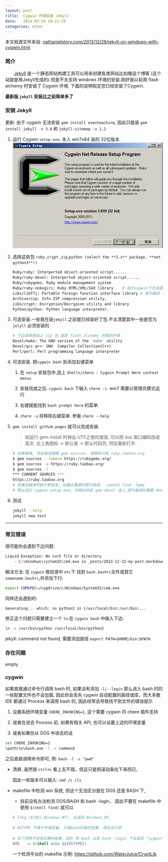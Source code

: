 ```yaml
---
layout: post
title:  Cygwin 环境安装 Jekyll
date:   2014-03-29 19:21:10
categories: other
---
```


本文档源文件来自: [nathanielstory.com/2013/12/28/jekyll-on-windows-with-cygwin.html](http://nathanielstory.com/2013/12/28/jekyll-on-windows-with-cygwin.html)


### 简介

&nbsp;&nbsp;&nbsp;&nbsp;&nbsp;&nbsp;&nbsp;[Jekyll] 是一个静态网站构建工具可以用来创建各类网站比如像这个博客 (这个站就是用Jekyll生成的).但是不太支持 windows 环境的安装.刚好我以前用 flash alchemy 时安装了 Cygwin 环境. 下面的说明假定您已经安装了Cygwin.


**最新版 `jekyll` 安装比之前简单多了**


<!-- more -->

### 安装 Jekyll

更新: 由于 cygwin 无法安装 `gem install eventmachine`, 因此只能装 `gem install jekyll -v 3.6` 和 `jekyll-sitemap -v 1.2`

1. 运行 Cygwin `setup.exe`. 本人 win7x64 装的 32位版本.
	![setup cygwin](/assets/img/cygwin-setup.png)

2. 选择这些包 `ruby` ,`crypt` ,`zip`,`python (select the **2.x** package, **not python3**!)`

   ```bash
   Ruby/ruby: Interperted object-oriented script......
   Ruby/ruby-devel: Interperted object-oriented script......
   Ruby/rubygems: Ruby module management system
   Ruby/ruby-nokogiri: Ruby HTML/XML/SAX library	# 由于cygwin下无法通过编译这个库 1.6.6.2
   Libs/libffi: Portable foreign function interface library # 用于编译 ffi 接口
   Archive/zip: Info-ZIP compression utility.
   Libs/crypt: Encryption/Decrypion utility and library
   Python/python: Python language interpreter.
   ```

3. 可选安装.一些我在装`jekyll` 之前就已经装好了包.不太清楚其中一些是否为 `jelyll` 必须安装的

   ```bash
   # 下边清单再加上 zip 包 就是 flash alchemy 所需的环境
   Devel/make: The GNU version of the 'make' utility
   Devel/gcc-g++: GNU  Compiler Collection(C++)
   Perl/perl: Perl programming language interpreter
   ```

4. 可选安装. 把`cygwin bash` 到添加右键菜单

   1. 在 `setup` 安装包中,选上 `Shells/chere : Cygwin Prompt Here context menus`

   2. 安装完成之后. `cygwin bash` 下输入 `chere -i`. win7 需要以管理员模式运行

   3. 右键就能找到 `bash prompt here` 的菜单.

   4. `chere -u` 将移除右键菜单. 参看 `chere --help`

5. `gem install github-pages` 就可以完成安装.

   > 如运行 gem install 时弹出 UTF之类的错误, 可以把 dos 窗口编码改成 英文.
   > 左上角图标 -> 默认值 -> 默认代码页, 然后重新打开.

   ```bash
   # 如果被墙, 添加淘宝镜像 gem sources, 请确保只有 ruby.taobao.org
   $ gem sources --remove https://rubygems.org/
   $ gem sources -a https://ruby.taobao.org/
   $ gem sources -l
   *** CURRENT SOURCES ***
   https://ruby.taobao.org
   # 如果在编译时缺少某些库, 如最近重装时提示错误:  cannot find -lgmp
   # 那么运行 cygwin-setup.exe, 将相应的如 gmp-devel 选上,因为编译时需要 devel 后缀的库
   ```

6. 测试

   ```bash
   jekyll --help
   jekyll new test
   ```

<hr class="gh" />


### 常见错误

很可能你会遇到下边问题:


```bash
Liquid Exception: No such file or directory
	- C:\Windows\system32\cmd.exe in _posts/2013-12-22-my-post.markdown
```

解决方法: 在 `cygwin` 根目录中 `etc`下 找到 `bash.bashrc`文件或其它 `somename.bashrc`,并添加下行:

```bash
export COMSPEC=/cygdrive/c/Windows/System32/cmd.exe
```

同样还会遇到的:

```bash
Generating... which: no python2 in (/usr/local/bin:/usr/bin:...
```

修正这个问题只需要建立一个 `ln`.在 `cygwin bash` 中输入下边:

```bash
ln -s /usr/bin/python /usr/local/bin/python2
```

jekyll: command not found, 需要添加路径 `export PATH=$HOME/bin:$PATH`


[Jekyll]:http://jekyllrb.com/


### 存在问题

empty

### cygwin

如果直接通过命令行调用 bash 时, 如果没有添加 `-l|--login` 那么进入 bash 时的一些配置文件也不会加载, 因此你会丢失 cygwin 自动配置的路径或库，而大多数 IDE  都通过 Process 来调用 bash 的, 因此经常会导致找不到文件的错误提示

1. 设置系统环境变量 `CHERE_INVOKING=1`, 这个需要 cygwin 的 chere 插件支持

2. 或者在进去 Process 前, 如果有相关 API, 也可以设置上述的环境变量

3. 或者如果你从 DOS 中进去的话

  ```bash
  set CHERE_INVOKING=1
  \path\to\bash.exe -l -c command
  ```

  之后直接调用命令即可, 例: `bash -l -c "pwd"`


* 清屏, 虽然按 `ctrl+L` 看上去不错，但这只是把滚动条拉下来而已,

  因此一些版本可以输入: `cmd /c cls`

* makefile 中检测 win 系统, 但这个无法区分是在 DOS 还是 BASH 下,

  - 目前没有办法检测 DOS/BASH 和 bash -login， 因此不要在 makefile 中使用 `$(shell find)` 就可以

  ```makefile
  # ifeq ($(OS),Windows_NT), 全返回 Windows_NT,

  # OSTYPE 不属于环境变量, 只是bash的临时变量, 但无法引用

  # 这个同样不会有正确的结果, DOS 和 bash 以及 bash -login 下全返回 "cygwin"
  SYS   := $(shell echo $${OSTYPE})
  ```

  一个检测平台的 makefile 示例: <https://github.com/WaterJuice/CryptLib>

<br />